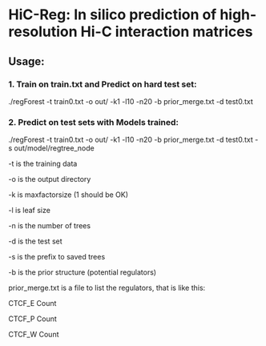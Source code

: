 # HiC-Reg: In silico prediction of high-resolution Hi-C interaction matrices

## Usage:
### 1. Train on train.txt and Predict on hard test set:
./regForest -t train0.txt -o out/ -k1 -l10 -n20 -b prior_merge.txt -d test0.txt

### 2. Predict on test sets with Models trained:
./regForest -t train0.txt -o out/ -k1 -l10 -n20 -b prior_merge.txt -d test0.txt -s out/model/regtree_node


-t is the training data

-o is the output directory

-k is maxfactorsize (1 should be OK)

-l is leaf size

-n is the number of trees

-d is the test set

-s is the prefix to saved trees

-b is the prior structure (potential regulators)

prior_merge.txt is a file to list the regulators, that is like this:

CTCF_E    Count

CTCF_P    Count

CTCF_W    Count

